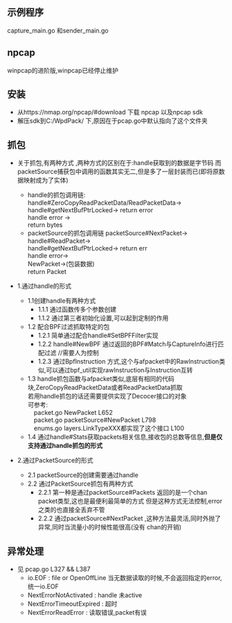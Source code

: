 ## 示例程序

capture_main.go 和sender_main.go

## npcap
 
  winpcap的进阶版,winpcap已经停止维护
 
  ## 安装
 
  * 从https://nmap.org/npcap/#download 下载 npcap 以及npcap sdk
 * 解压sdk到C:/WpdPack/ 下,原因在于pcap.go中默认指向了这个文件夹
 
  ## 抓包
 
  - 关于抓包,有两种方式 ,两种方式的区别在于:handle获取到的数据是字节码
 而packetSource捕获包中调用的函数其实无二,但是多了一层封装而已(即将原数据映射成为了实体)
    -    handle的抓包调用链:
    handle#ZeroCopyReadPacketData/ReadPacketData-><br>
    handle#getNextBufPtrLocked-> return error<br>
    handle error -> <br>
    return bytes<br>
    -    packetSource的抓包调用链
    packetSource#NextPacket-><br>
    handle#ReadPacket-><br>
    handle#getNextBufPtrLocked-> return err<br>
    handle error-> <br>
    NewPacket->(包装数据)<br>
    return Packet
 
  - 1.通过handle的形式<br>
     - 1.1创建handle有两种方式
  	    -   1.1.1 通过函数传多个参数创建
  		-   1.1.2 通过第三者初始化设置,可以起到定制的作用
 	- 1.2 配合BPF过滤抓取特定的包
 		-   1.2.1 简单通过配合handle#SetBPFFilter实现
 		-   1.2.2 handle#NewBPF 通过返回的BPF#Match与CaptureInfo进行匹配过滤 //需要人为控制
 		-   1.2.3 通过BpfInstruction 方式,这个与afpacket中的RawInstruction类似,可以通过bpf_util实现rawInstruction与Instruction互转
 	- 1.3 handle抓包函数与afpacket类似,底层有相同的代码块,ZeroCopyReadPacketData或者ReadPacketData抓取<br>
 	若用handle抓包的话还需要提供实现了Decocer接口的对象<br>
 	可参考:<br>
         &emsp;packet.go NewPacket L652 <br>
         &emsp;packet.go packetSource#NewPacket L798 <br>
         &emsp;enums.go layers.LinkTypeXXX都实现了这个接口 L100 <br> 
 	- 1.4 通过handle#Stats获取packets相关信息,接收包的总数等信息,**但是仅支持通过handle抓包的形式**
 - 2.通过PacketSource的形式
  	- 2.1 packetSource的创建需要通过handle
 	- 2.2 通过PacketSource抓包有两种方式
         -  2.2.1 第一种是通过packetSource#Packets 返回的是一个chan packet类型,这也是最便利最简单的方式
 				  但是这种方式无法控制,error之类的也直接全丢弃不管
 		-  2.2.2 通过packetSource#NextPacket ,这种方法最灵活,同时外抛了异常,同时当流量小的时候性能很高(没有
 				  chan的开销)
 ## 异常处理
 
  - 见 pcap.go L327 && L387 
     -   io.EOF : file or OpenOffLine  当无数据读取的时候,不会返回指定的error,统一io.EOF 
     -   NextErrorNotActivated : handle 未active
     -   NextErrorTimeoutExpired : 超时
     -   NextErrorReadError : 读取错误,packet有误